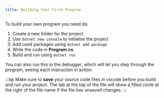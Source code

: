 ```yaml
---
title: Building Your First Program
---
```


<!-- Note: Flesh out this overview, for what will be included in the next pages (can be more casual/fun for this) -->

To build your own program you need do:

1. Create a new folder for the project
2. Use `dotnet new console` to initialise the project
3. Add used packages using `dotnet add package`
4. Write the code in **Program.cs**
5. Build and run using `dotnet run`

You can also run this in the debugger, which will let you step through the program, seeing each instruction in action.

:::tip
Make sure to **save** your source code files in vscode before you build and run your project. The tab at the top of the file will show a filled circle at the right of the file name if the file has unsaved changes.
:::
